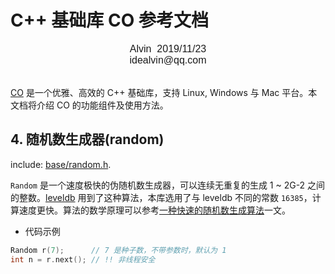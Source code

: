 # C++ 基础库 CO 参考文档

<font face="Arial" size=3>
<center>
Alvin &nbsp;2019/11/23
</center>
<center>
idealvin@qq.com
</center>
<br />
</font>
  
  
[CO](https://github.com/idealvin/co/) 是一个优雅、高效的 C++ 基础库，支持 Linux, Windows 与 Mac 平台。本文档将介绍 CO 的功能组件及使用方法。

## 4. 随机数生成器(random)

include: [base/random.h](https://github.com/idealvin/co/blob/master/base/random.h).

`Random` 是一个速度极快的伪随机数生成器，可以连续无重复的生成 1 ~ 2G-2 之间的整数。[leveldb](https://github.com/google/leveldb/blob/master/util/random.h) 用到了这种算法，本库选用了与 leveldb 不同的常数 `16385`，计算速度更快。算法的数学原理可以参考[一种快速的随机数生成算法](https://github.com/idealvin/docs/tree/master/pdf)一文。

- 代码示例

```cpp
Random r(7);      // 7 是种子数，不带参数时，默认为 1
int n = r.next(); // !! 非线程安全
```
